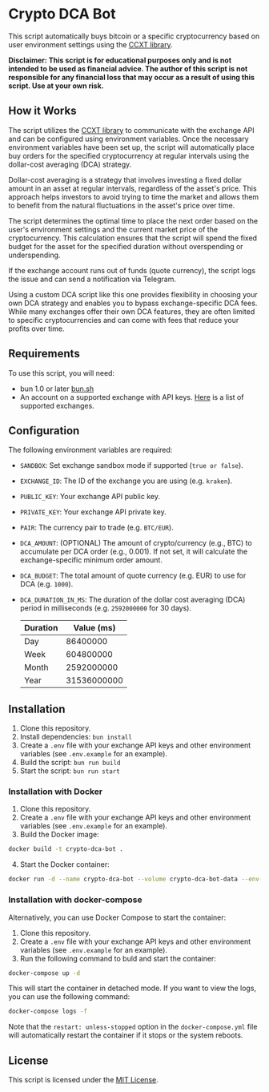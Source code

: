 # Crypto DCA Bot

This script automatically buys bitcoin or a specific cryptocurrency based on user environment settings using the [CCXT library](https://github.com/ccxt/ccxt).

**Disclaimer: This script is for educational purposes only and is not intended to be used as financial advice. The author of this script is not responsible for any financial loss that may occur as a result of using this script. Use at your own risk.**

## How it Works

The script utilizes the [CCXT library](https://github.com/ccxt/ccxt) to communicate with the exchange API and can be configured using environment variables. Once the necessary environment variables have been set up, the script will automatically place buy orders for the specified cryptocurrency at regular intervals using the dollar-cost averaging (DCA) strategy.

Dollar-cost averaging is a strategy that involves investing a fixed dollar amount in an asset at regular intervals, regardless of the asset's price. This approach helps investors to avoid trying to time the market and allows them to benefit from the natural fluctuations in the asset's price over time.

The script determines the optimal time to place the next order based on the user's environment settings and the current market price of the cryptocurrency. This calculation ensures that the script will spend the fixed budget for the asset for the specified duration without overspending or underspending.

If the exchange account runs out of funds (quote currency), the script logs the issue and can send a notification via Telegram.

Using a custom DCA script like this one provides flexibility in choosing your own DCA strategy and enables you to bypass exchange-specific DCA fees. While many exchanges offer their own DCA features, they are often limited to specific cryptocurrencies and can come with fees that reduce your profits over time.

## Requirements

To use this script, you will need:

- bun 1.0 or later [bun.sh](https://bun.sh)
- An account on a supported exchange with API keys. [Here](https://github.com/ccxt/ccxt#supported-cryptocurrency-exchange-markets) is a list of supported exchanges.

## Configuration

The following environment variables are required:

- `SANDBOX`: Set exchange sandbox mode if supported (`true or false`).
- `EXCHANGE_ID`: The ID of the exchange you are using (e.g. `kraken`).
- `PUBLIC_KEY`: Your exchange API public key.
- `PRIVATE_KEY`: Your exchange API private key.
- `PAIR`: The currency pair to trade (e.g. `BTC/EUR`).
- `DCA_AMOUNT`: (OPTIONAL) The amount of crypto/currency (e.g., BTC) to accumulate per DCA order (e.g., 0.001). If not set, it will calculate the exchange-specific minimum order amount.
- `DCA_BUDGET`: The total amount of quote currency (e.g. EUR) to use for DCA (e.g. `1000`).
- `DCA_DURATION_IN_MS`: The duration of the dollar cost averaging (DCA) period in milliseconds (e.g. `2592000000` for 30 days).

  | Duration | Value (ms)  |
  | -------- | ----------- |
  | Day      | 86400000    |
  | Week     | 604800000   |
  | Month    | 2592000000  |
  | Year     | 31536000000 |

## Installation

1. Clone this repository.
2. Install dependencies: `bun install`
3. Create a `.env` file with your exchange API keys and other environment variables (see `.env.example` for an example).
4. Build the script: `bun run build`
5. Start the script: `bun run start`

### Installation with Docker

1. Clone this repository.
2. Create a `.env` file with your exchange API keys and other environment variables (see `.env.example` for an example).
3. Build the Docker image:

```bash
docker build -t crypto-dca-bot .
```

4. Start the Docker container:

```bash
docker run -d --name crypto-dca-bot --volume crypto-dca-bot-data --env-file .env crypto-dca-bot
```

### Installation with docker-compose

Alternatively, you can use Docker Compose to start the container:

1. Clone this repository.
2. Create a `.env` file with your exchange API keys and other environment variables (see `.env.example` for an example).
3. Run the following command to buld and start the container:

```bash
docker-compose up -d
```

This will start the container in detached mode. If you want to view the logs, you can use the following command:

```bash
docker-compose logs -f
```

Note that the `restart: unless-stopped` option in the `docker-compose.yml` file will automatically restart the container if it stops or the system reboots.

## License

This script is licensed under the [MIT License](https://opensource.org/licenses/MIT).
